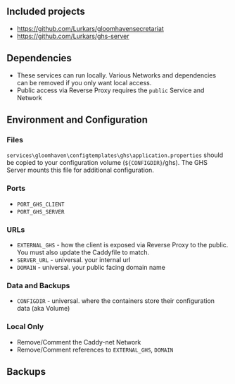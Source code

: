 ## Included projects

- https://github.com/Lurkars/gloomhavensecretariat
- https://github.com/Lurkars/ghs-server

## Dependencies

- These services can run locally. Various Networks and dependencies can be removed if you only want local access.
- Public access via Reverse Proxy requires the `public` Service and Network


## Environment and Configuration

### Files
`services\gloomhaven\configtemplates\ghs\application.properties` should be copied to your configuration volume (`${CONFIGDIR}`/ghs). The GHS Server mounts this file for additional configuration.

### Ports

- `PORT_GHS_CLIENT`
- `PORT_GHS_SERVER`

### URLs
- `EXTERNAL_GHS` - how the client is exposed via Reverse Proxy to the public. You must also update the Caddyfile to match.
- `SERVER_URL` - universal. your internal url
- `DOMAIN` - universal. your public facing domain name

### Data and Backups
- `CONFIGDIR` - universal. where the containers store their configuration data (aka Volume)

### Local Only
- Remove/Comment the Caddy-net Network
- Remove/Comment references to `EXTERNAL_GHS`, `DOMAIN`

## Backups